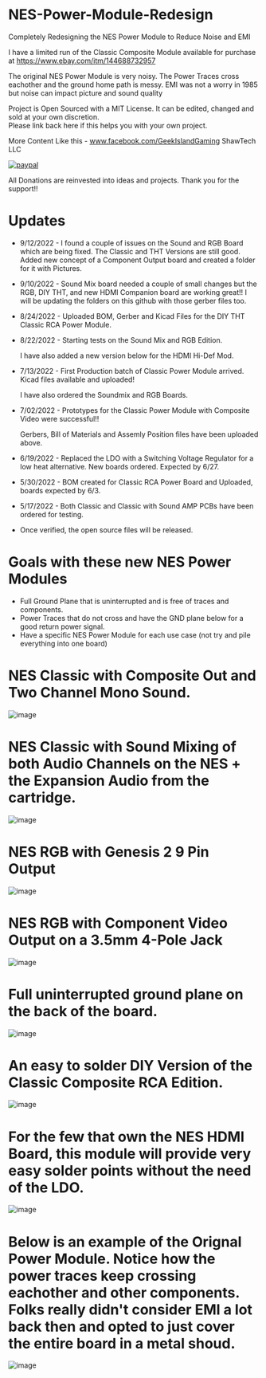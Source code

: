 # NES-Power-Module-Redesign
Completely Redesigning the NES Power Module to Reduce Noise and EMI

I have a limited run of the Classic Composite Module available for purchase at https://www.ebay.com/itm/144688732957

The original NES Power Module is very noisy.  The Power Traces cross eachother and the ground home path is messy.
EMI was not a worry in 1985 but noise can impact picture and sound quality

Project is Open Sourced with a MIT License. It can be edited, changed and sold at your own discretion.  
Please link back here if this helps you with your own project.

More Content Like this - www.facebook.com/GeekIslandGaming
ShawTech LLC

[![paypal](https://www.paypalobjects.com/en_US/i/btn/btn_donateCC_LG.gif)](https://www.paypal.com/donate/?hosted_button_id=97YFBJX4NXA8W)


All Donations are reinvested into ideas and projects. Thank you for the support!!
# Updates
- 9/12/2022 - I found a couple of issues on the Sound and RGB Board which are being fixed.  The Classic and THT Versions are still good.
 Added new concept of a Component Output board and created a folder for it with Pictures.

- 9/10/2022 - Sound Mix board needed a couple of small changes but the RGB, DIY THT, and new HDMI Companion board are working great!!
 I will be updating the folders on this github with those gerber files too.

- 8/24/2022 - Uploaded BOM, Gerber and Kicad Files for the DIY THT Classic RCA Power Module. 
- 8/22/2022 - Starting tests on the Sound Mix and RGB Edition.
  
  I have also added a new version below for the HDMI Hi-Def Mod.
- 7/13/2022 - First Production batch of Classic Power Module arrived.  Kicad files available and uploaded!

  I have also ordered the Soundmix and RGB Boards.
- 7/02/2022 - Prototypes for the Classic Power Module with Composite Video were successful!! 
  
  Gerbers, Bill of Materials and Assemly Position files have been uploaded above.
- 6/19/2022 - Replaced the LDO with a Switching Voltage Regulator for a low heat alternative.  New boards ordered. Expected by 6/27.
- 5/30/2022 - BOM created for Classic RCA Power Board and Uploaded, boards expected by 6/3.
- 5/17/2022 - Both Classic and Classic with Sound AMP PCBs have been ordered for testing.  
- Once verified, the open source files will be released.


# Goals with these new NES Power Modules
- Full Ground Plane that is uninterrupted and is free of traces and components.
- Power Traces that do not cross and have the GND plane below for a good return power signal.
- Have a specific NES Power Module for each use case (not try and pile everything into one board)


# NES Classic with Composite Out and Two Channel Mono Sound.
![image](https://user-images.githubusercontent.com/70423454/189784508-f7524312-fb60-4ef9-8e2b-0ad28327b1a1.png)


# NES Classic with Sound Mixing of both Audio Channels on the NES + the Expansion Audio from the cartridge.
![image](https://user-images.githubusercontent.com/70423454/179364179-cdf058aa-fb97-4f7a-9313-9bf6ef754939.png)


# NES RGB with Genesis 2 9 Pin Output
![image](https://user-images.githubusercontent.com/70423454/189784110-bcef7914-d50a-42c1-8fcf-64ba0644c83a.png)


# NES RGB with Component Video Output on a 3.5mm 4-Pole Jack
![image](https://user-images.githubusercontent.com/70423454/189783568-f1cf38ee-65e5-4db7-b72b-ce9a9776c198.png)


# Full uninterrupted ground plane on the back of the board.
![image](https://user-images.githubusercontent.com/70423454/179363800-cb818a45-c4a4-4a72-b937-716b4586f864.png)


# An easy to solder DIY Version of the Classic Composite RCA Edition.
![image](https://user-images.githubusercontent.com/70423454/186550171-d461cc94-1ec4-4059-8845-3939911fba0a.png)


# For the few that own the NES HDMI Board, this module will provide very easy solder points without the need of the LDO.
![image](https://user-images.githubusercontent.com/70423454/185999783-296dcafc-dfe5-4f3a-911b-82fa9e63dd2f.png)



# Below is an example of the Orignal Power Module.  Notice how the power traces keep crossing eachother and other components. Folks really didn't consider EMI a lot back then and opted to just cover the entire board in a metal shoud.

![image](https://user-images.githubusercontent.com/70423454/189474492-a8b75d50-ffc9-4e5b-844f-7f16a31056be.png)



